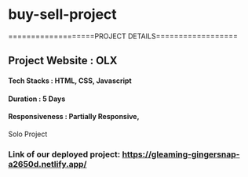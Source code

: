 # buy-sell-project
===================PROJECT DETAILS==================


## Project Website : OLX
#### Tech Stacks : HTML, CSS, Javascript
#### Duration : 5 Days
#### Responsiveness : Partially Responsive,
Solo Project 
### Link of our deployed project: https://gleaming-gingersnap-a2650d.netlify.app/
